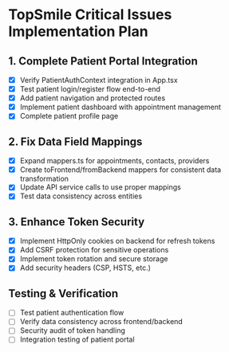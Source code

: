 # TopSmile Critical Issues Implementation Plan

## 1. Complete Patient Portal Integration
- [x] Verify PatientAuthContext integration in App.tsx
- [x] Test patient login/register flow end-to-end
- [x] Add patient navigation and protected routes
- [x] Implement patient dashboard with appointment management
- [x] Complete patient profile page

## 2. Fix Data Field Mappings
- [x] Expand mappers.ts for appointments, contacts, providers
- [x] Create toFrontend/fromBackend mappers for consistent data transformation
- [x] Update API service calls to use proper mappings
- [x] Test data consistency across entities

## 3. Enhance Token Security
- [x] Implement HttpOnly cookies on backend for refresh tokens
- [x] Add CSRF protection for sensitive operations
- [x] Implement token rotation and secure storage
- [x] Add security headers (CSP, HSTS, etc.)

## Testing & Verification
- [ ] Test patient authentication flow
- [ ] Verify data consistency across frontend/backend
- [ ] Security audit of token handling
- [ ] Integration testing of patient portal
